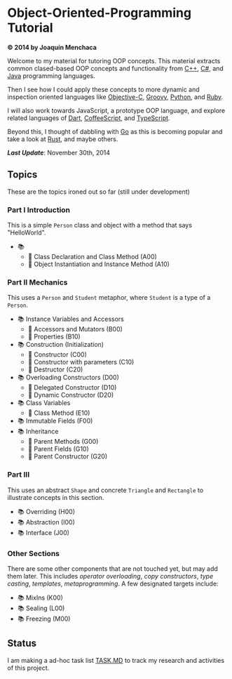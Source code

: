 # Object-Oriented-Programming Tutorial
**© 2014 by Joaquín Menchaca**

Welcome to my material for tutoring OOP concepts.  This material extracts common clased-based OOP concepts and functionality from [C++](http://en.cppreference.com/), [C#](http://msdn.microsoft.com/en-us/vstudio/hh341490.aspx), and [Java](https://www.oracle.com/java/index.html) programming languages.  

Then I see how I could apply these concepts to more dynamic and inspection oriented languages like [Objective-C](https://developer.apple.com/library/mac/documentation/Cocoa/Conceptual/ProgrammingWithObjectiveC/Introduction/Introduction.html), [Groovy](http://groovy.codehaus.org/), [Python](https://www.python.org/), and [Ruby](https://www.ruby-lang.org/en/).  

I will also work towards JavaScript, a prototype OOP language, and explore related languages of  [Dart](https://www.dartlang.org/tools/sdk/), [CoffeeScript](http://coffeescript.org/), and [TypeScript](http://www.typescriptlang.org/).

Beyond this, I thought of dabbling with [Go](https://golang.org/) as this is becoming popular and take a look at [Rust](http://www.rust-lang.org/), and maybe others.

***Last Update***: November 30th, 2014

## Topics

These are the topics ironed out so far (still under development)

### Part I  Introduction

This is a simple `Person` class and object with a method that says "HelloWorld".

* :books:
  * :green_book: Class Declaration and Class Method (A00)
  * :green_book: Object Instantiation and Instance Method (A10)

### Part II Mechanics

This uses a `Person` and `Student` metaphor, where `Student` is a type of a `Person`.

* :books: Instance Variables and Accessors
  * :green_book: Accessors and Mutators (B00)
  * :green_book: Properties (B10)
* :books: Construction (Initialization)
   * :green_book: Constructor (C00)
   * :green_book: Constructor with parameters (C10)
   * :green_book: Destructor (C20)
* :books: Overloading Constructors (D00)
   * :green_book: Delegated Constructor (D10)
   * :green_book: Dynamic Constructor (D20)
* :books: Class Variables
   * :green_book: Class Method (E10)
* :books: Immutable Fields (F00)
* :books: Inheritance
  * :green_book: Parent Methods (G00)
  * :green_book: Parent Fields (G10)
  * :green_book: Parent Constructor (G20)

### Part III

This uses an abstract `Shape` and concrete `Triangle` and `Rectangle` to illustrate concepts in this section.

* :books: Overriding (H00)
* :books: Abstraction (I00)
* :books: Interface (J00)

### Other Sections

There are some other components that are not touched yet, but may add them later.  This includes *operator overloading*, *copy constructors*, *type casting*, *templates*, *metaprogramming*.  A few designated targets include:

* :books: MixIns (K00)
* :books: Sealing (L00)
* :books: Freezing (M00)



## Status

I am making a ad-hoc task list [TASK.MD](TASKS.MD) to track my research and activities of this project.

